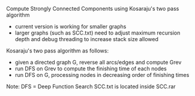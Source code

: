 Compute Strongly Connected Components using Kosaraju's two pass algorithm 
- current version is working for smaller graphs
- larger graphs (such as SCC.txt) need to adjust maximum recursion depth and debug threading to increase stack size allowed

Kosaraju's two pass algorithm as follows:
- given a directed graph G, reverse all arcs/edges and compute Grev
- run DFS on Grev to compute the finishing time of each nodes
- run DFS on G, processing nodes in decreasing order of finishing times

Note:
DFS = Deep Function Search
SCC.txt is located inside SCC.rar
